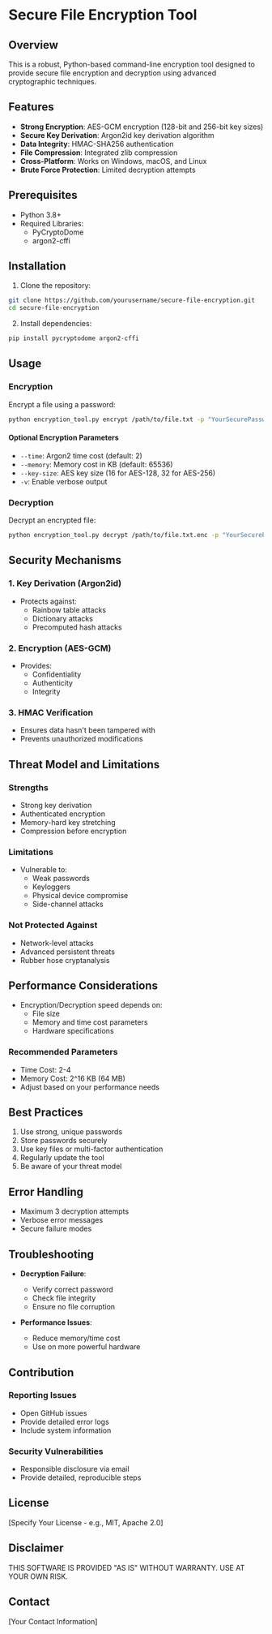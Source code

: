 # Secure File Encryption Tool

## Overview

This is a robust, Python-based command-line encryption tool designed to provide secure file encryption and decryption using advanced cryptographic techniques.

## Features

- **Strong Encryption**: AES-GCM encryption (128-bit and 256-bit key sizes)
- **Secure Key Derivation**: Argon2id key derivation algorithm
- **Data Integrity**: HMAC-SHA256 authentication
- **File Compression**: Integrated zlib compression
- **Cross-Platform**: Works on Windows, macOS, and Linux
- **Brute Force Protection**: Limited decryption attempts

## Prerequisites

- Python 3.8+
- Required Libraries:
  - PyCryptoDome
  - argon2-cffi

## Installation

1. Clone the repository:
```bash
git clone https://github.com/yourusername/secure-file-encryption.git
cd secure-file-encryption
```

2. Install dependencies:
```bash
pip install pycryptodome argon2-cffi
```

## Usage

### Encryption

Encrypt a file using a password:
```bash
python encryption_tool.py encrypt /path/to/file.txt -p "YourSecurePassword"
```

#### Optional Encryption Parameters
- `--time`: Argon2 time cost (default: 2)
- `--memory`: Memory cost in KB (default: 65536)
- `--key-size`: AES key size (16 for AES-128, 32 for AES-256)
- `-v`: Enable verbose output

### Decryption

Decrypt an encrypted file:
```bash
python encryption_tool.py decrypt /path/to/file.txt.enc -p "YourSecurePassword"
```

## Security Mechanisms

### 1. Key Derivation (Argon2id)
- Protects against:
  - Rainbow table attacks
  - Dictionary attacks
  - Precomputed hash attacks

### 2. Encryption (AES-GCM)
- Provides:
  - Confidentiality
  - Authenticity
  - Integrity

### 3. HMAC Verification
- Ensures data hasn't been tampered with
- Prevents unauthorized modifications

## Threat Model and Limitations

### Strengths
- Strong key derivation
- Authenticated encryption
- Memory-hard key stretching
- Compression before encryption

### Limitations
- Vulnerable to:
  - Weak passwords
  - Keyloggers
  - Physical device compromise
  - Side-channel attacks

### Not Protected Against
- Network-level attacks
- Advanced persistent threats
- Rubber hose cryptanalysis

## Performance Considerations

- Encryption/Decryption speed depends on:
  - File size
  - Memory and time cost parameters
  - Hardware specifications

### Recommended Parameters
- Time Cost: 2-4
- Memory Cost: 2^16 KB (64 MB)
- Adjust based on your performance needs

## Best Practices

1. Use strong, unique passwords
2. Store passwords securely
3. Use key files or multi-factor authentication
4. Regularly update the tool
5. Be aware of your threat model

## Error Handling

- Maximum 3 decryption attempts
- Verbose error messages
- Secure failure modes

## Troubleshooting

- **Decryption Failure**: 
  - Verify correct password
  - Check file integrity
  - Ensure no file corruption

- **Performance Issues**:
  - Reduce memory/time cost
  - Use on more powerful hardware

## Contribution

### Reporting Issues
- Open GitHub issues
- Provide detailed error logs
- Include system information

### Security Vulnerabilities
- Responsible disclosure via email
- Provide detailed, reproducible steps

## License

[Specify Your License - e.g., MIT, Apache 2.0]

## Disclaimer

THIS SOFTWARE IS PROVIDED "AS IS" WITHOUT WARRANTY. USE AT YOUR OWN RISK.

## Contact

[Your Contact Information]
